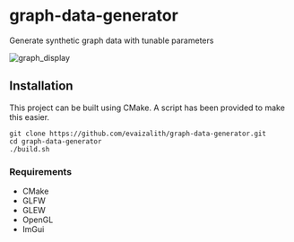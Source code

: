 # graph-data-generator
Generate synthetic graph data with tunable parameters 

![graph_display](https://github.com/user-attachments/assets/701d68fb-0351-4280-8aab-fb84cf459ad9)

## Installation

This project can be built using CMake. A script has been provided to make this easier.

```
git clone https://github.com/evaizalith/graph-data-generator.git
cd graph-data-generator
./build.sh
```

### Requirements
- CMake
- GLFW
- GLEW
- OpenGL
- ImGui
